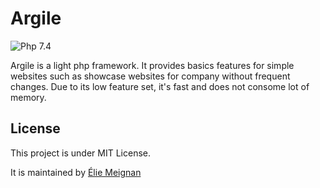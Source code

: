 # Argile

![Php 7.4](https://img.shields.io/badge/php-7.4%2B-blue)

Argile is a light php framework. It provides basics features for simple websites such as showcase websites for company
without frequent changes. Due to its low feature set, it's fast and does not consome lot of memory.

## License
This project is under MIT License.

It is maintained by [Élie Meignan](https://github.com/Eliepse)